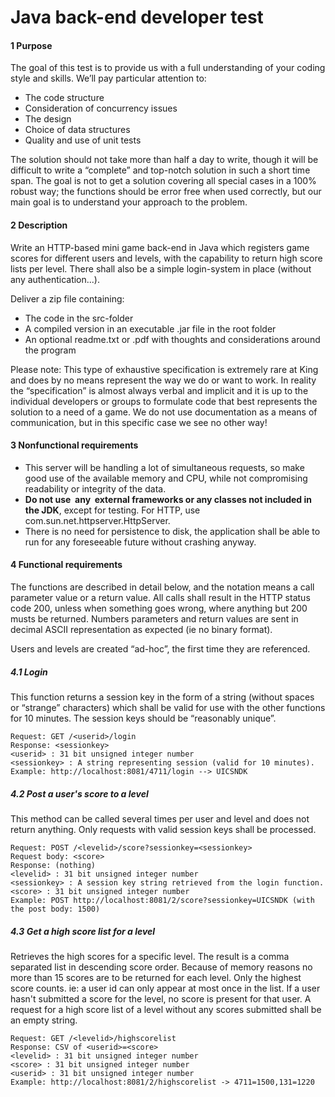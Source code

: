 # Java back-end developer test
#### 1 Purpose
The goal of this test is to provide us with a full understanding of your coding style and skills. We’ll pay
particular attention to:
- The code structure
- Consideration of concurrency issues
- The design
- Choice of data structures
- Quality and use of unit tests

The solution should not take more than half a day to write, though it will be difficult to write a “complete”
and top-notch solution in such a short time span. The goal is not to get a solution covering all special
cases in a 100% robust way; the functions should be error free when used correctly, but our main goal is
to understand your approach to the problem.

#### 2 Description
Write an HTTP-based mini game back-end in Java which registers game scores for different users and
levels, with the capability to return high score lists per level. There shall also be a simple login-system in
place (without any authentication...).

Deliver a zip file containing:
- The code in the src-folder
- A compiled version in an executable .jar file in the root folder
- An optional readme.txt or .pdf with thoughts and considerations around the program

Please note: This type of exhaustive specification is extremely rare at King and does by no means
represent the way we do or want to work. In reality the “specification” is almost always verbal and implicit
and it is up to the individual developers or groups to formulate code that best represents the solution to a
need of a game. We do not use documentation as a means of communication, but in this specific case we
see no other way!

#### 3 Nonfunctional requirements
- This server will be handling a lot of simultaneous requests, so make good use of the available
memory and CPU, while not compromising readability or integrity of the data.
- **Do not use​ ​ any​ ​ external frameworks or any classes not included in the JDK​**, except for testing. 
For HTTP, use com.sun.net.httpserver.HttpServer.
- There is no need for persistence to disk, the application shall be able to run for any foreseeable
future without crashing anyway.

#### 4 Functional requirements
The functions are described in detail below, and the notation <value> means a call parameter value or a
return value. All calls shall result in the HTTP status code 200, unless when something goes wrong,
where anything but 200 musts be returned. Numbers parameters and return values are sent in decimal
ASCII representation as expected (ie no binary format).

Users and levels are created “ad-hoc”, the first time they are referenced.

##### 4.1 Login
This function returns a session key in the form of a string (without spaces or “strange” characters) which
shall be valid for use with the other functions for 10 minutes. The session keys should be “reasonably
unique”.

`Request: GET /<userid>/login`<br>
`Response: <sessionkey>`<br>
`<userid> : 31 bit unsigned integer number`<br>
`<sessionkey> : A string representing session (valid for 10 minutes).`<br>
`Example: http://localhost:8081/4711/login --> UICSNDK`<br>

##### 4.2 Post a user's score to a level
This method can be called several times per user and level and does not return anything. Only requests
with valid session keys shall be processed.

`Request: POST /<levelid>/score?sessionkey=<sessionkey>`<br>
`Request body: <score>`<br>
`Response: (nothing)`<br>
`<levelid> : 31 bit unsigned integer number`<br>
`<sessionkey> : A session key string retrieved from the login function.`<br>
`<score> : 31 bit unsigned integer number`<br>
`Example: POST http://localhost:8081/2/score?sessionkey=UICSNDK (with the post body: 1500)`<br>

##### 4.3 Get a high score list for a level
Retrieves the high scores for a specific level. The result is a comma separated list in descending score
order. Because of memory reasons no more than 15 scores are to be returned for each level. Only the
highest score counts. ie: a user id can only appear at most once in the list. If a user hasn't submitted a
score for the level, no score is present for that user. A request for a high score list of a level without any
scores submitted shall be an empty string.

`Request: GET /<levelid>/highscorelist`<br>
`Response: CSV of <userid>=<score>`<br>
`<levelid> : 31 bit unsigned integer number`<br>
`<score> : 31 bit unsigned integer number`<br>
`<userid> : 31 bit unsigned integer number`<br>
`Example: http://localhost:8081/2/highscorelist -> 4711=1500,131=1220`<br>